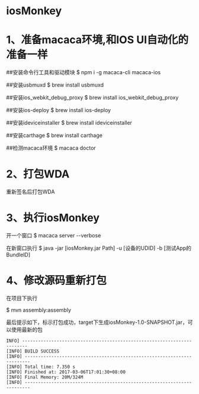 # iosMonkey

# 1、准备macaca环境,和IOS UI自动化的准备一样
##安装命令行工具和驱动模块
$ npm i -g macaca-cli macaca-ios

##安装usbmuxd
$ brew install usbmuxd

##安装ios_webkit_debug_proxy
$ brew install ios_webkit_debug_proxy

##安装ios-deploy
$ brew install ios-deploy

##安装ideviceinstaller
$ brew install ideviceinstaller

##安装carthage
$ brew install carthage

##检测macaca环境
$ macaca doctor

# 2、打包WDA
重新签名后打包WDA


# 3、执行iosMonkey
开一个窗口
$ macaca server --verbose

在新窗口执行
$ java -jar [iosMonkey.jar Path] -u [设备的UDID] -b [测试App的BundleID]

# 4、修改源码重新打包

在项目下执行

$ mvn assembly:assembly

最后提示如下，标示打包成功，target下生成iosMonkey-1.0-SNAPSHOT.jar，可以使用最新的包
```
INFO] ------------------------------------------------------------------------
[INFO] BUILD SUCCESS
[INFO] ------------------------------------------------------------------------
[INFO] Total time: 7.350 s
[INFO] Finished at: 2017-03-06T17:01:30+08:00
[INFO] Final Memory: 20M/324M
[INFO] ------------------------------------------------------------------------
```
